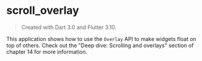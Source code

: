 # scroll_overlay

> Created with Dart 3.0 and Flutter 3.10.

This application shows how to use the `Overlay` API to make widgets float on top of others. Check out the "Deep dive: Scrolling and overlays" section of chapter 14 for more information.
